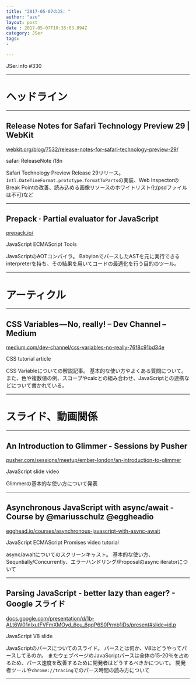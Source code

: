 ```yaml
---
title: "2017-05-07のJS: "
author: "azu"
layout: post
date : 2017-05-07T10:35:03.894Z
category: JSer
tags:
-

---
```


JSer.info #330

----

<h1 class="site-genre">ヘッドライン</h1>

----

## Release Notes for Safari Technology Preview 29 | WebKit
[webkit.org/blog/7532/release-notes-for-safari-technology-preview-29/](https://webkit.org/blog/7532/release-notes-for-safari-technology-preview-29/ "Release Notes for Safari Technology Preview 29 | WebKit")
<p class="jser-tags jser-tag-icon"><span class="jser-tag">safari</span> <span class="jser-tag">ReleaseNote</span> <span class="jser-tag">i18n</span></p>

Safari Technology Preview Release 29リリース。
`Intl.DateTimeFormat.prototype.formatToParts`の実装、Web InspectorのBreak Pointの改善、読み込める画像リソースのホワイトリスト化(psdファイルは不可)など


----

## Prepack · Partial evaluator for JavaScript
[prepack.io/](https://prepack.io/ "Prepack · Partial evaluator for JavaScript")
<p class="jser-tags jser-tag-icon"><span class="jser-tag">JavaScript</span> <span class="jser-tag">ECMAScript</span> <span class="jser-tag">Tools</span></p>

JavaScriptのAOTコンパイラ。
BabylonでパースしたASTを元に実行できるinterpreterを持ち、その結果を用いてコードの最適化を行う目的のツール。


----
<h1 class="site-genre">アーティクル</h1>

----

## CSS Variables — No, really! – Dev Channel – Medium
[medium.com/dev-channel/css-variables-no-really-76f8c91bd34e](https://medium.com/dev-channel/css-variables-no-really-76f8c91bd34e "CSS Variables — No, really! – Dev Channel – Medium")
<p class="jser-tags jser-tag-icon"><span class="jser-tag">CSS</span> <span class="jser-tag">tutorial</span> <span class="jser-tag">article</span></p>

CSS Variableについての解説記事。
基本的な使い方やよくある質問について。
また、色や複数値の例、スコープやcalcとの組み合わせ、JavaScriptとの連携などについて書かれている。


----
<h1 class="site-genre">スライド、動画関係</h1>

----

## An Introduction to Glimmer - Sessions by Pusher
[pusher.com/sessions/meetup/ember-london/an-introduction-to-glimmer](https://pusher.com/sessions/meetup/ember-london/an-introduction-to-glimmer "An Introduction to Glimmer - Sessions by Pusher")
<p class="jser-tags jser-tag-icon"><span class="jser-tag">JavaScript</span> <span class="jser-tag">slide</span> <span class="jser-tag">video</span></p>

Glimmerの基本的な使い方について発表


----

## Asynchronous JavaScript with async/await - Course by @mariusschulz @eggheadio
[egghead.io/courses/asynchronous-javascript-with-async-await](https://egghead.io/courses/asynchronous-javascript-with-async-await "Asynchronous JavaScript with async/await - Course by @mariusschulz @eggheadio")
<p class="jser-tags jser-tag-icon"><span class="jser-tag">JavaScript</span> <span class="jser-tag">ECMAScript</span> <span class="jser-tag">Promises</span> <span class="jser-tag">video</span> <span class="jser-tag">tutorial</span></p>

async/awaitについてのスクリーンキャスト。
基本的な使い方、Sequntially/Concurrently、エラーハンドリング/Proposalのasync iteratorについて


----

## Parsing JavaScript - better lazy than eager? - Google スライド
[docs.google.com/presentation/d/1b-ALt6W01nIxutFVFmXMOyd\_6ou\_6qqP6S0Prmb1iDs/present#slide&#x3D;id.p](https://docs.google.com/presentation/d/1b-ALt6W01nIxutFVFmXMOyd_6ou_6qqP6S0Prmb1iDs/present#slide&#x3D;id.p "Parsing JavaScript - better lazy than eager? - Google スライド")
<p class="jser-tags jser-tag-icon"><span class="jser-tag">JavaScript</span> <span class="jser-tag">V8</span> <span class="jser-tag">slide</span></p>

JavaScriptのパースについてのスライド。
パースとは何か、V8はどうやってパースしてるのか。
またウェブページのJavaScriptパースは全体の15-20％を占めるため、パース速度を改善するために開発者はどうするべきかについて。
開発者ツールや`chrome://tracing`でのパース時間の読み方について


----
